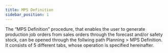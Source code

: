 ```yaml
---
title: MPS Definition
sidebar_position: 1
---
```


The “MPS Definition” procedure, that enables the user to generate production job orders from sales orders through the forecast and/or safety stock, can be opened through the follwing path Planning > MPS Definition. It consists of 5 different tabs, whose operation is specified hereinafter.







